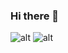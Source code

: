 ### Hi there 👋
![alt](https://media.giphy.com/media/du3J3cXyzhj75IOgvA/giphy.gif)
![alt](https://media.giphy.com/media/fuJPZBIIqzbt1kAYVc/giphy.gif)

<!--
**HoaiNguyenofficial/HoaiNguyenofficial** is a ✨ _special_ ✨ repository because its `README.md` (this file) appears on your GitHub profile.

Here are some ideas to get you started:

- 🔭 I’m currently working on ...
- 🌱 I’m currently learning ...
- 👯 I’m looking to collaborate on ...
- 🤔 I’m looking for help with ...
- 💬 Ask me about ...
- 📫 How to reach me: ...
- 😄 Pronouns: ...
- ⚡ Fun fact: ...
-->
